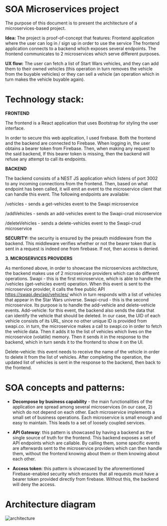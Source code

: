 # SOA Microservices project

The purpose of this document is to present the architecture of a microservices-based project.

**Idea:**
The project is proof-of-concept that features:
Frontend application where the user can log in / sign up in order to use the service
The frontend application connects to a backend which exposes several endpoints.
The frontend communicates to 2 microservices which serve different purposes.

**UX flow:**
The user can fetch a list of Start Wars vehicles, and they can add them to their owned vehicles (this operation in turn removes the vehicle from the buyable vehicles) or they can sell a vehicle (an operation which in turn makes the vehicle buyable again).

# Technology stack:

**FRONTEND**

The frontend is a React application that uses Bootstrap for styling the user interface. 

In order to secure this web application, I used firebase. Both the frontend and the backend are connected to Firebase. When logging in, the user obtains a bearer token from Firebase. Then, when making any request to the said backend, If this bearer token is missing, then the backend will refuse any attempt to call its endpoints.

**BACKEND**

The backend consists of a NEST JS application which listens of port 3002 to any incoming connections from the frontend. Then, based on what endpoint has been called, it will emit an event to the microservice client that can handle this event. The following endpoints are available:

/vehicles - sends a get-vehicles event to the Swapi microservice

/addVehicles - sends  an add-vehicles event to the Swapi-crud microservice

/deleteVehicles - sends a delete-vehicles event to the Swapi-crud microservice

**SECURITY:** the security is ensured by the preauth middleware from the backend. This middleware verifies whether or not the bearer token that is sent in a request is indeed one from firebase. If not, then access is denied. 

**3.  MICROSERVICES PROVIDERS**

As mentioned above, in order to showcase the microservices architecture, the backend makes use of 2 microservice providers which can do different operations.
Swapi - this is the first microservice, which is able to handle the /vehicles (get-vehicles event) operation. When this event is sent to the microservice provider, it calls the free public API  https://swapi.dev/api/vehicles/ which in turn responds with a list of vehicles that appear in the Star Wars universe.
Swapi-crud - this is the second microservice. Its purpose is to handle the add-vehicle and delete-vehicle events.
Add-vehicle: for this event, the backend also sends the data that can identify the vehicle that should be deleted. In our case, the UID of each vehicle consists of its URL, since no other unique ID is provided from swapi.co. in turn, the microservice makes a call to swapi.co in order to fetch the vehicle data. Then it adds it to the list of vehicles which lives on the microservice (volatile) memory. Then it sends it in the response to the backend, which in turn sends it to the frontend to show it on the UI.

Delete-vehicle: this event needs to receive the name of the vehicle in order to delete it from the list of vehicles. After completing the operation, the updated list of vehicles is sent in the response to the backend, then back to the frontend.


# SOA concepts and patterns:

- **Decompose by business capability** - the  main functionalities of the application are spread among several microservices (in our case, 2) which do not depend on each other. Each microservice implements a small set of business operations. Each microservice is small enough and easy to maintain. This leads to a set of loosely coupled services.

- **API Gateway**: this pattern is showcased by having a backend as the single source of truth for the frontend. This backend exposes a set of API endpoints which are callable. By calling them, some specific events are afterwards sent to the microservice providers which can then handle them, without the frontend knowing about them or them knowing about each other. 
- **Access token**: this pattern is showcased by the aforementioned Firebase-enabled security which ensures that all requests must have a bearer token provided directly from firebase. Without this, the backend will deny the access.

# Architecture diagram
![architecture](https://i.imgur.com/HVAD9F8.jpg)

